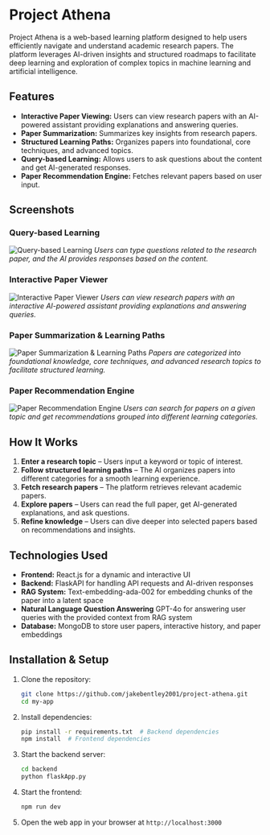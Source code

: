 # Project Athena

Project Athena is a web-based learning platform designed to help users efficiently navigate and understand academic research papers. The platform leverages AI-driven insights and structured roadmaps to facilitate deep learning and exploration of complex topics in machine learning and artificial intelligence.

## Features

- **Interactive Paper Viewing:** Users can view research papers with an AI-powered assistant providing explanations and answering queries.
- **Paper Summarization:** Summarizes key insights from research papers.
- **Structured Learning Paths:** Organizes papers into foundational, core techniques, and advanced topics.
- **Query-based Learning:** Allows users to ask questions about the content and get AI-generated responses.
- **Paper Recommendation Engine:** Fetches relevant papers based on user input.

## Screenshots

### Query-based Learning
![Query-based Learning](images/Screenshot%202025-02-05%20at%2010.45.28%E2%80%AFAM.png)
*Users can type questions related to the research paper, and the AI provides responses based on the content.*

### Interactive Paper Viewer
![Interactive Paper Viewer](images/Screenshot%202025-02-05%20at%2010.55.41%E2%80%AFAM.png)
*Users can view research papers with an interactive AI-powered assistant providing explanations and answering queries.*

### Paper Summarization & Learning Paths
![Paper Summarization & Learning Paths](images/Screenshot%202025-02-05%20at%2010.55.56%E2%80%AFAM.png)
*Papers are categorized into foundational knowledge, core techniques, and advanced research topics to facilitate structured learning.*

### Paper Recommendation Engine
![Paper Recommendation Engine](images/Screenshot%202025-02-05%20at%2010.57.40%E2%80%AFAM.png)
*Users can search for papers on a given topic and get recommendations grouped into different learning categories.*

## How It Works
1. **Enter a research topic** – Users input a keyword or topic of interest.
2. **Follow structured learning paths** – The AI organizes papers into different categories for a smooth learning experience.
3. **Fetch research papers** – The platform retrieves relevant academic papers.
4. **Explore papers** – Users can read the full paper, get AI-generated explanations, and ask questions.
5. **Refine knowledge** – Users can dive deeper into selected papers based on recommendations and insights.

## Technologies Used
- **Frontend:** React.js for a dynamic and interactive UI
- **Backend:** FlaskAPI for handling API requests and AI-driven responses
- **RAG System:** Text-embedding-ada-002 for embedding chunks of the paper into a latent space
- **Natural Language Question Answering** GPT-4o for answering user queries with the provided context from RAG system
- **Database:** MongoDB to store user papers, interactive history, and paper embeddings

## Installation & Setup
1. Clone the repository:
   ```sh
   git clone https://github.com/jakebentley2001/project-athena.git
   cd my-app
   ```
2. Install dependencies:
   ```sh
   pip install -r requirements.txt  # Backend dependencies
   npm install  # Frontend dependencies
   ```
3. Start the backend server:
   ```sh
   cd backend
   python flaskApp.py
   ```
4. Start the frontend:
   ```sh
   npm run dev
   ```
5. Open the web app in your browser at `http://localhost:3000`



